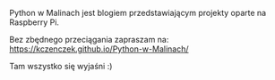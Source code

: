 Python w Malinach jest blogiem przedstawiającym projekty oparte na Raspberry Pi.

Bez zbędnego przeciągania zapraszam na: 
https://kczenczek.github.io/Python-w-Malinach/

Tam wszystko się wyjaśni :)

